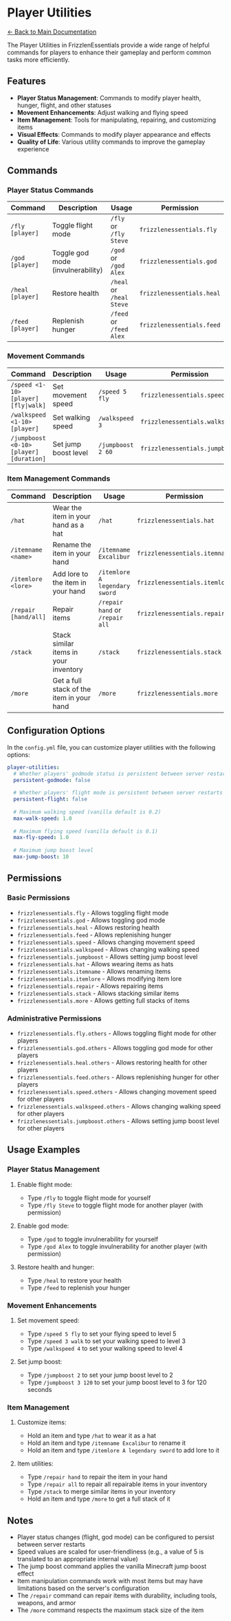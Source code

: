 # Player Utilities

[← Back to Main Documentation](../README.md)

The Player Utilities in FrizzlenEssentials provide a wide range of helpful commands for players to enhance their gameplay and perform common tasks more efficiently.

## Features

- **Player Status Management**: Commands to modify player health, hunger, flight, and other statuses
- **Movement Enhancements**: Adjust walking and flying speed
- **Item Management**: Tools for manipulating, repairing, and customizing items
- **Visual Effects**: Commands to modify player appearance and effects
- **Quality of Life**: Various utility commands to improve the gameplay experience

## Commands

### Player Status Commands

| Command | Description | Usage | Permission |
|---------|-------------|-------|------------|
| `/fly [player]` | Toggle flight mode | `/fly` or `/fly Steve` | `frizzlenessentials.fly` |
| `/god [player]` | Toggle god mode (invulnerability) | `/god` or `/god Alex` | `frizzlenessentials.god` |
| `/heal [player]` | Restore health | `/heal` or `/heal Steve` | `frizzlenessentials.heal` |
| `/feed [player]` | Replenish hunger | `/feed` or `/feed Alex` | `frizzlenessentials.feed` |

### Movement Commands

| Command | Description | Usage | Permission |
|---------|-------------|-------|------------|
| `/speed <1-10> [player] [fly\|walk]` | Set movement speed | `/speed 5 fly` | `frizzlenessentials.speed` |
| `/walkspeed <1-10> [player]` | Set walking speed | `/walkspeed 3` | `frizzlenessentials.walkspeed` |
| `/jumpboost <0-10> [player] [duration]` | Set jump boost level | `/jumpboost 2 60` | `frizzlenessentials.jumpboost` |

### Item Management Commands

| Command | Description | Usage | Permission |
|---------|-------------|-------|------------|
| `/hat` | Wear the item in your hand as a hat | `/hat` | `frizzlenessentials.hat` |
| `/itemname <name>` | Rename the item in your hand | `/itemname Excalibur` | `frizzlenessentials.itemname` |
| `/itemlore <lore>` | Add lore to the item in your hand | `/itemlore A legendary sword` | `frizzlenessentials.itemlore` |
| `/repair [hand/all]` | Repair items | `/repair hand` or `/repair all` | `frizzlenessentials.repair` |
| `/stack` | Stack similar items in your inventory | `/stack` | `frizzlenessentials.stack` |
| `/more` | Get a full stack of the item in your hand | `/more` | `frizzlenessentials.more` |

## Configuration Options

In the `config.yml` file, you can customize player utilities with the following options:

```yaml
player-utilities:
  # Whether players' godmode status is persistent between server restarts
  persistent-godmode: false
  
  # Whether players' flight mode is persistent between server restarts
  persistent-flight: false
  
  # Maximum walking speed (vanilla default is 0.2)
  max-walk-speed: 1.0
  
  # Maximum flying speed (vanilla default is 0.1)
  max-fly-speed: 1.0
  
  # Maximum jump boost level
  max-jump-boost: 10
```

## Permissions

### Basic Permissions
- `frizzlenessentials.fly` - Allows toggling flight mode
- `frizzlenessentials.god` - Allows toggling god mode
- `frizzlenessentials.heal` - Allows restoring health
- `frizzlenessentials.feed` - Allows replenishing hunger
- `frizzlenessentials.speed` - Allows changing movement speed
- `frizzlenessentials.walkspeed` - Allows changing walking speed
- `frizzlenessentials.jumpboost` - Allows setting jump boost level
- `frizzlenessentials.hat` - Allows wearing items as hats
- `frizzlenessentials.itemname` - Allows renaming items
- `frizzlenessentials.itemlore` - Allows modifying item lore
- `frizzlenessentials.repair` - Allows repairing items
- `frizzlenessentials.stack` - Allows stacking similar items
- `frizzlenessentials.more` - Allows getting full stacks of items

### Administrative Permissions
- `frizzlenessentials.fly.others` - Allows toggling flight mode for other players
- `frizzlenessentials.god.others` - Allows toggling god mode for other players
- `frizzlenessentials.heal.others` - Allows restoring health for other players
- `frizzlenessentials.feed.others` - Allows replenishing hunger for other players
- `frizzlenessentials.speed.others` - Allows changing movement speed for other players
- `frizzlenessentials.walkspeed.others` - Allows changing walking speed for other players
- `frizzlenessentials.jumpboost.others` - Allows setting jump boost level for other players

## Usage Examples

### Player Status Management

1. Enable flight mode:
   - Type `/fly` to toggle flight mode for yourself
   - Type `/fly Steve` to toggle flight mode for another player (with permission)

2. Enable god mode:
   - Type `/god` to toggle invulnerability for yourself
   - Type `/god Alex` to toggle invulnerability for another player (with permission)

3. Restore health and hunger:
   - Type `/heal` to restore your health
   - Type `/feed` to replenish your hunger

### Movement Enhancements

1. Set movement speed:
   - Type `/speed 5 fly` to set your flying speed to level 5
   - Type `/speed 3 walk` to set your walking speed to level 3
   - Type `/walkspeed 4` to set your walking speed to level 4

2. Set jump boost:
   - Type `/jumpboost 2` to set your jump boost level to 2
   - Type `/jumpboost 3 120` to set your jump boost level to 3 for 120 seconds

### Item Management

1. Customize items:
   - Hold an item and type `/hat` to wear it as a hat
   - Hold an item and type `/itemname Excalibur` to rename it
   - Hold an item and type `/itemlore A legendary sword` to add lore to it

2. Item utilities:
   - Type `/repair hand` to repair the item in your hand
   - Type `/repair all` to repair all repairable items in your inventory
   - Type `/stack` to merge similar items in your inventory
   - Hold an item and type `/more` to get a full stack of it

## Notes

- Player status changes (flight, god mode) can be configured to persist between server restarts
- Speed values are scaled for user-friendliness (e.g., a value of 5 is translated to an appropriate internal value)
- The jump boost command applies the vanilla Minecraft jump boost effect
- Item manipulation commands work with most items but may have limitations based on the server's configuration
- The `/repair` command can repair items with durability, including tools, weapons, and armor
- The `/more` command respects the maximum stack size of the item 